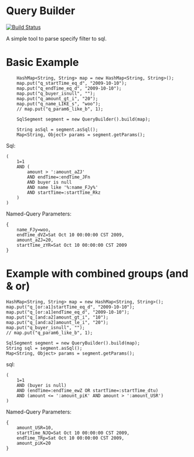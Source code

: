Query Builder 
====
[![Build Status](https://travis-ci.org/IamFive/query-builder.svg?branch=develop)](https://travis-ci.org/IamFive/query-builder)

A simple tool to parse specify filter to sql.


Basic Example
=======
```
	HashMap<String, String> map = new HashMap<String, String>();
	map.put("q_startTime_eq_d", "2009-10-10");
	map.put("q_endTime_eq_d", "2009-10-10");
	map.put("q_buyer_isnull", "");
	map.put("q_amount_gt_i", "20");
	map.put("q_name_LIKE_s", "woo");
	// map.put("q_param6_like_b", 1);

	SqlSegment segment = new QueryBuilder().build(map);

	String asSql = segment.asSql();
	Map<String, Object> params = segment.getParams();
```

Sql:
```
(
	1=1 
	AND (
		amount > ':amount_aZJ' 
		AND endTime=:endTime_JFn 
		AND buyer is null 
		AND name like '%:name_FJy%' 
		AND startTime=:startTime_Rkz
	)
)
```

Named-Query Parameters:
```
{
	name_FJy=woo, 
	endTime_dVZ=Sat Oct 10 00:00:00 CST 2009, 
	amount_aZJ=20, 
	startTime_zYR=Sat Oct 10 00:00:00 CST 2009
}
```

Example with combined groups (and & or)
=======

```
HashMap<String, String> map = new HashMap<String, String>();
map.put("q_[or:a1]startTime_eq_d", "2009-10-10");
map.put("q_[or:a1]endTime_eq_d", "2009-10-10");
map.put("q_[and:a2]amount_gt_i", "10");
map.put("q_[and:a2]amount_le_i", "20");
map.put("q_buyer_isnull", "");
// map.put("q_param6_like_b", 1);

SqlSegment segment = new QueryBuilder().build(map);
String sql = segment.asSql();
Map<String, Object> params = segment.getParams();
```


sql: 
```
(
	1=1 
	AND (buyer is null) 
	AND (endTime=:endTime_ewZ OR startTime=:startTime_dtu) 
	AND (amount <= ':amount_piK' AND amount > ':amount_USR')
)
```

Named-Query Parameters:
```
{
	amount_USR=10, 
	startTime_NJQ=Sat Oct 10 00:00:00 CST 2009, 
	endTime_TRp=Sat Oct 10 00:00:00 CST 2009, 
	amount_piK=20
}
```